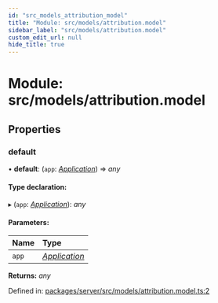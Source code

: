 ```yaml
---
id: "src_models_attribution_model"
title: "Module: src/models/attribution.model"
sidebar_label: "src/models/attribution.model"
custom_edit_url: null
hide_title: true
---
```


# Module: src/models/attribution.model

## Properties

### default

• **default**: (`app`: [*Application*](src_declarations.md#application)) => *any*

#### Type declaration:

▸ (`app`: [*Application*](src_declarations.md#application)): *any*

#### Parameters:

Name | Type |
:------ | :------ |
`app` | [*Application*](src_declarations.md#application) |

**Returns:** *any*

Defined in: [packages/server/src/models/attribution.model.ts:2](https://github.com/xr3ngine/xr3ngine/blob/7650c2bea/packages/server/src/models/attribution.model.ts#L2)
